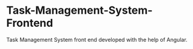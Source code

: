 # Task-Management-System-Frontend
Task Management System front end developed with the help of Angular.
